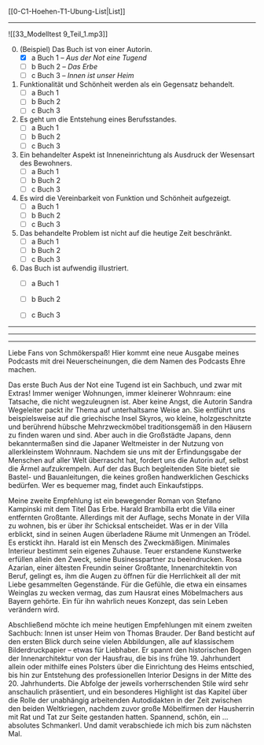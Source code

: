 [[0-C1-Hoehen-T1-Ubung-List|List]]

---

![[33_Modelltest 9_Teil_1.mp3]]

0. (Beispiel) Das Buch ist von einer Autorin.  
   - [x] a Buch 1 – *Aus der Not eine Tugend*  
   - [ ] b Buch 2 – *Das Erbe*  
   - [ ] c Buch 3 – *Innen ist unser Heim*  

1. Funktionalität und Schönheit werden als ein Gegensatz behandelt.  
   - [ ] a Buch 1  
   - [ ] b Buch 2  
   - [ ] c Buch 3  

2. Es geht um die Entstehung eines Berufsstandes.  
   - [ ] a Buch 1  
   - [ ] b Buch 2  
   - [ ] c Buch 3  

3. Ein behandelter Aspekt ist Inneneinrichtung als Ausdruck der Wesensart des Bewohners.  
   - [ ] a Buch 1  
   - [ ] b Buch 2  
   - [ ] c Buch 3  

4. Es wird die Vereinbarkeit von Funktion und Schönheit aufgezeigt.  
   - [ ] a Buch 1  
   - [ ] b Buch 2  
   - [ ] c Buch 3  

5. Das behandelte Problem ist nicht auf die heutige Zeit beschränkt.  
   - [ ] a Buch 1  
   - [ ] b Buch 2  
   - [ ] c Buch 3  

6. Das Buch ist aufwendig illustriert.  
   - [ ] a Buch 1  
   - [ ] b Buch 2  
   - [ ] c Buch 3  


---
---
---

Liebe Fans von Schmökerspaß! Hier kommt eine neue Ausgabe meines Podcasts mit drei Neuerscheinungen, die dem Namen des Podcasts Ehre machen.

Das erste Buch Aus der Not eine Tugend ist ein Sachbuch, und zwar mit Extras! Immer weniger Wohnungen, immer kleinerer Wohnraum: eine Tatsache, die nicht wegzuleugnen ist. Aber keine Angst, die Autorin Sandra Wegeleiter packt ihr Thema auf unterhaltsame Weise an. Sie entführt uns beispielsweise auf die griechische Insel Skyros, wo kleine, holzgeschnitzte und berührend hübsche Mehrzweckmöbel traditionsgemäß in den Häusern zu finden waren und sind. Aber auch in die Großstädte Japans, denn bekanntermaßen sind die Japaner Weltmeister in der Nutzung von allerkleinstem Wohnraum. Nachdem sie uns mit der Erfindungsgabe der Menschen auf aller Welt überrascht hat, fordert uns die Autorin auf, selbst die Ärmel aufzukrempeln. Auf der das Buch begleitenden Site bietet sie Bastel- und Bauanleitungen, die keines großen handwerklichen Geschicks bedürfen. Wer es bequemer mag, findet auch Einkaufstipps.

Meine zweite Empfehlung ist ein bewegender Roman von Stefano Kampinski mit dem Titel Das Erbe. Harald Brambilla erbt die Villa einer entfernten Großtante. Allerdings mit der Auflage, sechs Monate in der Villa zu wohnen, bis er über ihr Schicksal entscheidet. Was er in der Villa erblickt, sind in seinen Augen überladene Räume mit Unmengen an Trödel. Es erstickt ihn. Harald ist ein Mensch des Zweckmäßigen. Minimales Interieur bestimmt sein eigenes Zuhause. Teuer erstandene Kunstwerke erfüllen allein den Zweck, seine Businesspartner zu beeindrucken. Rosa Azarian, einer ältesten Freundin seiner Großtante, Innenarchitektin von Beruf, gelingt es, ihm die Augen zu öffnen für die Herrlichkeit all der mit Liebe gesammelten Gegenstände. Für die Gefühle, die etwa ein einsames Weinglas zu wecken vermag, das zum Hausrat eines Möbelmachers aus Bayern gehörte. Ein für ihn wahrlich neues Konzept, das sein Leben verändern wird.

Abschließend möchte ich meine heutigen Empfehlungen mit einem zweiten Sachbuch: Innen ist unser Heim von Thomas Brauder. Der Band besticht auf den ersten Blick durch seine vielen Abbildungen, alle auf klassischem Bilderdruckpapier – etwas für Liebhaber. Er spannt den historischen Bogen der Innenarchitektur von der Hausfrau, die bis ins frühe 19. Jahrhundert allein oder mithilfe eines Polsters über die Einrichtung des Heims entschied, bis hin zur Entstehung des professionellen Interior Designs in der Mitte des 20. Jahrhunderts. Die Abfolge der jeweils vorherrschenden Stile wird sehr anschaulich präsentiert, und ein besonderes Highlight ist das Kapitel über die Rolle der unabhängig arbeitenden Autodidakten in der Zeit zwischen den beiden Weltkriegen, nachdem zuvor große Möbelfirmen der Hausherrin mit Rat und Tat zur Seite gestanden hatten. Spannend, schön, ein … absolutes Schmankerl. Und damit verabschiede ich mich bis zum nächsten Mal.